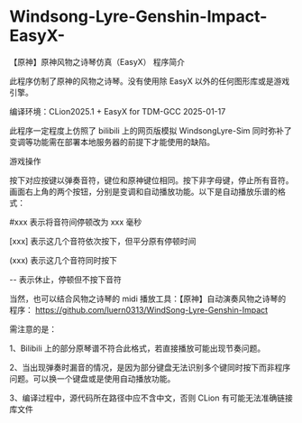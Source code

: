# Windsong-Lyre-Genshin-Impact-EasyX-
【原神】原神风物之诗琴仿真（EasyX）
程序简介


此程序仿制了原神的风物之诗琴。没有使用除 EasyX 以外的任何图形库或是游戏引擎。

编译环境：CLion2025.1 + EasyX for TDM-GCC 2025-01-17

此程序一定程度上仿照了 bilibili 上的网页版模拟 WindsongLyre-Sim 同时弥补了变调等功能需在部署本地服务器的前提下才能使用的缺陷。




游戏操作


按下对应按键以弹奏音符，键位和原神键位相同。按下非字母键，停止所有音符。画面右上角的两个按钮，分别是变调和自动播放功能。以下是自动播放乐谱的格式：

#xxx 表示将音符间停顿改为 xxx 毫秒

[xxx] 表示这几个音符依次按下，但平分原有停顿时间

(xxx) 表示这几个音符同时按下

-- 表示休止，停顿但不按下音符

当然，也可以结合风物之诗琴的 midi 播放工具：【原神】自动演奏风物之诗琴的程序：
https://github.com/luern0313/WindSong-Lyre-Genshin-Impact

需注意的是：

1、Bilibili 上的部分原琴谱不符合此格式，若直接播放可能出现节奏问题。

2、当出现弹奏时漏音的情况，是因为部分键盘无法识别多个键同时按下而非程序问题。可以换一个键盘或是使用自动播放功能。

3、编译过程中，源代码所在路径中应不含中文，否则 CLion 有可能无法准确链接库文件
